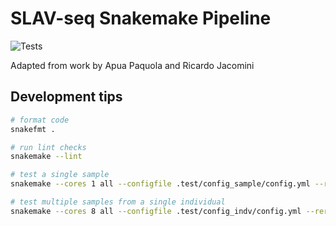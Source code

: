# SLAV-seq Snakemake Pipeline

![Tests](https://github.com/mikecuoco/sz_slavseq/actions/workflows/main.yml/badge.svg)

Adapted from work by Apua Paquola and Ricardo Jacomini

## Development tips

```bash
# format code
snakefmt .

# run lint checks
snakemake --lint

# test a single sample
snakemake --cores 1 all --configfile .test/config_sample/config.yml --rerun-incomplete --show-failed-logs --use-conda --debug

# test multiple samples from a single individual
snakemake --cores 8 all --configfile .test/config_indv/config.yml --rerun-incomplete --show-failed-logs --use-conda 
```